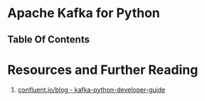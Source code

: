 # Apache Kafka for Python

## Table Of Contents

# Resources and Further Reading
1. [confluent.io/blog - kafka-python-developer-guide](https://www.confluent.io/blog/kafka-python-developer-guide/?ref=dailydev)